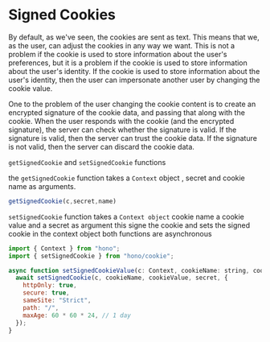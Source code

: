 # Signed Cookies

By default, as we've seen, the cookies are sent as text. This means that we, as the user, can adjust the cookies in any way we want. This is not a problem if the cookie is used to store information about the user's preferences, but it is a problem if the cookie is used to store information about the user's identity. If the cookie is used to store information about the user's identity, then the user can impersonate another user by changing the cookie value.

One to the problem of the user changing the cookie content is to create an encrypted signature of the cookie data, and passing that along with the cookie. When the user responds with the cookie (and the encrypted signature), the server can check whether the signature is valid. If the signature is valid, then the server can trust the cookie data. If the signature is not valid, then the server can discard the cookie data.

`getSignedCookie` and `setSignedCookie` functions 

the `getSignedCookie` function takes a `Context` object , secret and cookie name as arguments.

```js
getSignedCookie(c,secret,name)

```

`setSignedCookie` function takes a `Context object` cookie name a cookie value and a secret as argument this signe the cookie and sets the signed cookie in the context object both functions are asynchronous 

```js
import { Context } from "hono";
import { setSignedCookie } from "hono/cookie";

async function setSignedCookieValue(c: Context, cookieName: string, cookieValue: string, secret: string) {
  await setSignedCookie(c, cookieName, cookieValue, secret, {
    httpOnly: true,
    secure: true,
    sameSite: "Strict",
    path: "/",
    maxAge: 60 * 60 * 24, // 1 day
  });
}

```